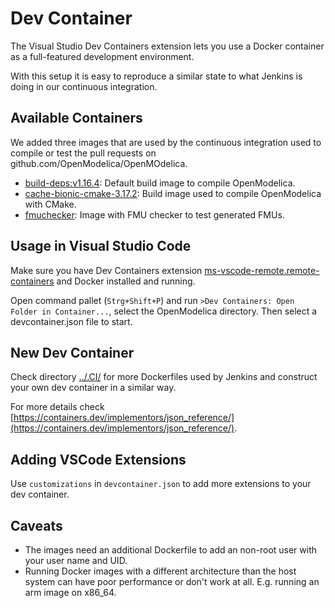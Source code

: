# Dev Container

The Visual Studio Dev Containers extension lets you use a Docker container as a
full-featured development environment.

With this setup it is easy to reproduce a similar state to what Jenkins is doing in our
continuous integration.

## Available Containers

We added three images that are used by the continuous integration used to compile or test
the pull requests on github.com/OpenModelica/OpenMOdelica.

  - [build-deps:v1.16.4](./build-deps:v1.16.4/devcontainer.json): Default build image to
    compile OpenModelica.
  - [cache-bionic-cmake-3.17.2](./cache-bionic-cmake-3.17.2/devcontainer.json): Build
     image used to compile OpenModelica with CMake.
  - [fmuchecker](./fmuchecker/devcontainer.json): Image with FMU checker to test generated
    FMUs.

## Usage in Visual Studio Code

Make sure you have Dev Containers extension [ms-vscode-remote.remote-containers](https://marketplace.visualstudio.com/items?itemName=ms-vscode-remote.remote-containers)
and Docker installed and running.

Open command pallet (`Strg+Shift+P`) and run
`>Dev Containers: Open Folder in Container...`, select the OpenModelica directory.
Then select a devcontainer.json file to start.

## New Dev Container

Check directory [../.CI/](./../.CI/) for more Dockerfiles used by Jenkins and construct
your own dev container in a similar way.

For more details check [https://containers.dev/implementors/json_reference/](https://containers.dev/implementors/json_reference/).

## Adding VSCode Extensions

Use `customizations` in `devcontainer.json` to add more extensions to your dev container.

## Caveats

  - The images need an additional Dockerfile to add an non-root user with your user name
    and UID.
  - Running Docker images with a different architecture than the host system can have poor
    performance or don't work at all. E.g. running an arm image on x86_64.
